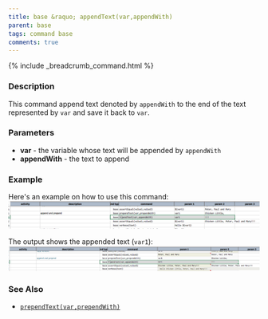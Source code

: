 ```yaml
---
title: base &raquo; appendText(var,appendWith)
parent: base
tags: command base
comments: true
---
```

{% include _breadcrumb_command.html %}


### Description
This command append text denoted by `appendWith` to the end of the text represented by `var` and save it back to `var`.


### Parameters
- **var** \- the variable whose text will be appended by `appendWith`
- **appendWith** \- the text to append


### Example
Here's an example on how to use this command:
![script](image/appendText_01.png)

The output shows the appended text (`var1`):
![output](image/appendText_02.png)


### See Also
- [`prependText(var,prependWith)`](prependText(var,prependWith))
